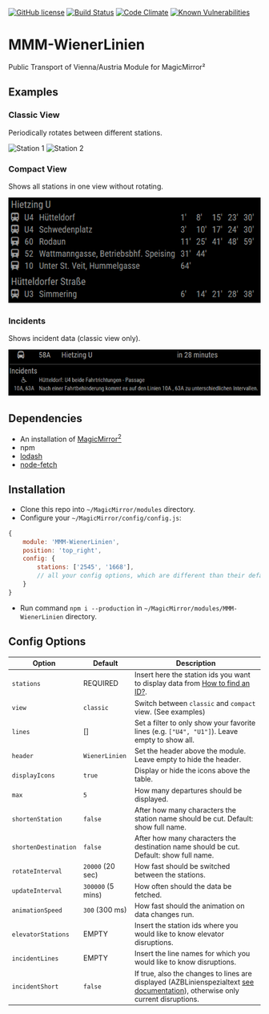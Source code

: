 [![GitHub license](https://img.shields.io/badge/license-MIT-blue.svg?style=flat)](https://raw.githubusercontent.com/fewieden/MMM-WienerLinien/master/LICENSE) [![Build Status](https://travis-ci.org/fewieden/MMM-WienerLinien.svg?branch=master)](https://travis-ci.org/fewieden/MMM-WienerLinien) [![Code Climate](https://codeclimate.com/github/fewieden/MMM-WienerLinien/badges/gpa.svg?style=flat)](https://codeclimate.com/github/fewieden/MMM-WienerLinien) [![Known Vulnerabilities](https://snyk.io/test/github/fewieden/mmm-wienerlinien/badge.svg)](https://snyk.io/test/github/fewieden/mmm-wienerlinien)

# MMM-WienerLinien

Public Transport of Vienna/Austria Module for MagicMirror²

## Examples

### Classic View

Periodically rotates between different stations.

![Station 1](.github/example.jpg) ![Station 2](.github/example2.jpg)

### Compact View

Shows all stations in one view without rotating.

![CompactView](.github/example4.png)

### Incidents

Shows incident data (classic view only).

![Incidents](.github/example3.png)

## Dependencies

-   An installation of [MagicMirror<sup>2</sup>](https://github.com/MichMich/MagicMirror)
-   npm
-   [lodash](https://www.npmjs.com/package/lodash)
-   [node-fetch](https://www.npmjs.com/package/node-fetch)

## Installation

-   Clone this repo into `~/MagicMirror/modules` directory.
-   Configure your `~/MagicMirror/config/config.js`:

```js
{
    module: 'MMM-WienerLinien',
    position: 'top_right',
    config: {
        stations: ['2545', '1668'],
        // all your config options, which are different than their default values
    }
}
```

-   Run command `npm i --production` in `~/MagicMirror/modules/MMM-WienerLinien` directory.

## Config Options

| **Option**           | **Default**       | **Description**                                                                                                                                                                                            |
| -------------------- | ----------------- | ---------------------------------------------------------------------------------------------------------------------------------------------------------------------------------------------------------- |
| `stations`           | REQUIRED          | Insert here the station ids you want to display data from [How to find an ID?](https://till.mabe.at/rbl/).                                                                                                 |
| `view`               | `classic`         | Switch between `classic` and `compact` view. (See examples)                                                                                                                                                |
| `lines`              | []                | Set a filter to only show your favorite lines (e.g. `["U4", "U1"]`). Leave empty to show all.                                                                                                              |
| `header`             | `WienerLinien`    | Set the header above the module. Leave empty to hide the header.                                                                                                                                           |
| `displayIcons`       | `true`            | Display or hide the icons above the table.                                                                                                                                                                 |
| `max`                | `5`               | How many departures should be displayed.                                                                                                                                                                   |
| `shortenStation`     | `false`           | After how many characters the station name should be cut. Default: show full name.                                                                                                                         |
| `shortenDestination` | `false`           | After how many characters the destination name should be cut. Default: show full name.                                                                                                                     |
| `rotateInterval`     | `20000` (20 sec)  | How fast should be switched between the stations.                                                                                                                                                          |
| `updateInterval`     | `300000` (5 mins) | How often should the data be fetched.                                                                                                                                                                      |
| `animationSpeed`     | `300` (300 ms)    | How fast should the animation on data changes run.                                                                                                                                                         |
| `elevatorStations`   | EMPTY             | Insert the station ids where you would like to know elevator disruptions.                                                                                                                                  |
| `incidentLines`      | EMPTY             | Insert the line names for which you would like to know disruptions.                                                                                                                                        |
| `incidentShort`      | `false`           | If true, also the changes to lines are displayed (AZBLinienspezialtext [see documentation](https://data.wien.gv.at/pdf/wienerlinien-echtzeitdaten-dokumentation.pdf)), otherwise only current disruptions. |
